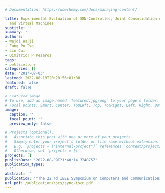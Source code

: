 ```yaml
---
# Documentation: https://wowchemy.com/docs/managing-content/

title: Experimental Evaluation of SDN-Controlled, Joint Consolidation of Policies
  and Virtual Machines
subtitle: ''
summary: ''
authors:
- Wajdi Hajji
- Fung Po Tso
- Lin Cui
- Dimitrios P Pezaros
tags:
- publications
categories: []
date: '2017-07-03'
lastmod: 2022-08-19T20:20:56+01:00
featured: false
draft: false

# Featured image
# To use, add an image named `featured.jpg/png` to your page's folder.
# Focal points: Smart, Center, TopLeft, Top, TopRight, Left, Right, BottomLeft, Bottom, BottomRight.
image:
  caption: ''
  focal_point: ''
  preview_only: false

# Projects (optional).
#   Associate this post with one or more of your projects.
#   Simply enter your project's folder or file name without extension.
#   E.g. `projects = ["internal-project"]` references `content/project/deep-learning/index.md`.
#   Otherwise, set `projects = []`.
projects: []
publishDate: '2022-08-19T21:40:14.374075Z'
publication_types:
- '1'
abstract: ''
publication: '*The 22 nd IEEE Symposium on Computers and Communications*'
url_pdf: /publication/docs/sync-iscc.pdf
---
```

